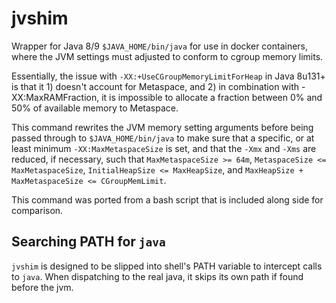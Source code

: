 jvshim
======

Wrapper for Java 8/9 `$JAVA_HOME/bin/java` for use in docker containers, where the JVM settings must adjusted to conform to cgroup memory limits.

Essentially, the issue with `-XX:+UseCGroupMemoryLimitForHeap` in Java 8u131+ is that it 1) doesn't account for Metaspace, and 2) in combination with
-XX:MaxRAMFraction, it is impossible to allocate a fraction between 0% and 50% of available memory to Metaspace.

This command rewrites the JVM memory setting arguments before being passed through to `$JAVA_HOME/bin/java` to make sure that a specific, or at least
minimum `-XX:MaxMetaspaceSize` is set, and that the `-Xmx` and `-Xms` are reduced, if necessary, such that `MaxMetaspaceSize >= 64m`,
`MetaspaceSize <= MaxMetaspaceSize`, `InitialHeapSize <= MaxHeapSize`, and `MaxHeapSize + MaxMetaspaceSize <= CGroupMemLimit`.

This command was ported from a bash script that is included along side for comparison.

Searching PATH for `java`
-------------------------

`jvshim` is designed to be slipped into shell's PATH variable to intercept calls to `java`. When dispatching to the real java, it skips its own path
if found before the jvm.

